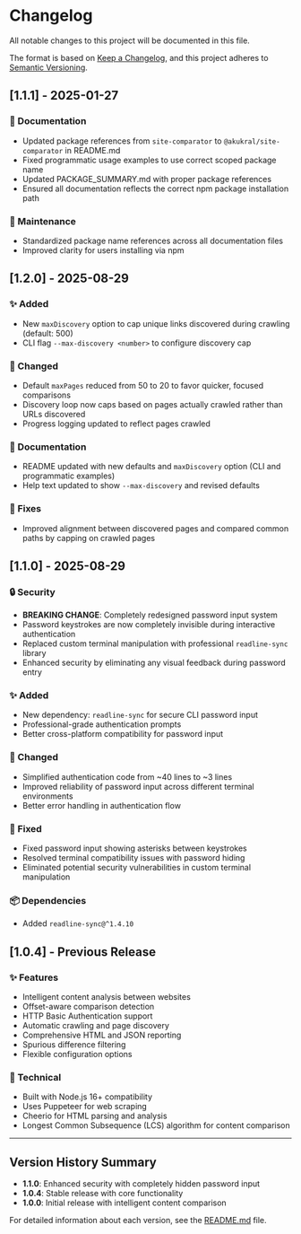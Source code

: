 # Changelog

All notable changes to this project will be documented in this file.

The format is based on [Keep a Changelog](https://keepachangelog.com/en/1.0.0/),
and this project adheres to [Semantic Versioning](https://semver.org/spec/v2.0.0.html).

## [1.1.1] - 2025-01-27

### 📝 Documentation
- Updated package references from `site-comparator` to `@akukral/site-comparator` in README.md
- Fixed programmatic usage examples to use correct scoped package name
- Updated PACKAGE_SUMMARY.md with proper package references
- Ensured all documentation reflects the correct npm package installation path

### 🔧 Maintenance
- Standardized package name references across all documentation files
- Improved clarity for users installing via npm

## [1.2.0] - 2025-08-29

### ✨ Added
- New `maxDiscovery` option to cap unique links discovered during crawling (default: 500)
- CLI flag `--max-discovery <number>` to configure discovery cap

### 🔧 Changed
- Default `maxPages` reduced from 50 to 20 to favor quicker, focused comparisons
- Discovery loop now caps based on pages actually crawled rather than URLs discovered
- Progress logging updated to reflect pages crawled

### 📝 Documentation
- README updated with new defaults and `maxDiscovery` option (CLI and programmatic examples)
- Help text updated to show `--max-discovery` and revised defaults

### 🐛 Fixes
- Improved alignment between discovered pages and compared common paths by capping on crawled pages

## [1.1.0] - 2025-08-29

### 🔒 Security
- **BREAKING CHANGE**: Completely redesigned password input system
- Password keystrokes are now completely invisible during interactive authentication
- Replaced custom terminal manipulation with professional `readline-sync` library
- Enhanced security by eliminating any visual feedback during password entry

### ✨ Added
- New dependency: `readline-sync` for secure CLI password input
- Professional-grade authentication prompts
- Better cross-platform compatibility for password input

### 🔧 Changed
- Simplified authentication code from ~40 lines to ~3 lines
- Improved reliability of password input across different terminal environments
- Better error handling in authentication flow

### 🐛 Fixed
- Fixed password input showing asterisks between keystrokes
- Resolved terminal compatibility issues with password hiding
- Eliminated potential security vulnerabilities in custom terminal manipulation

### 📦 Dependencies
- Added `readline-sync@^1.4.10`

## [1.0.4] - Previous Release

### ✨ Features
- Intelligent content analysis between websites
- Offset-aware comparison detection
- HTTP Basic Authentication support
- Automatic crawling and page discovery
- Comprehensive HTML and JSON reporting
- Spurious difference filtering
- Flexible configuration options

### 🔧 Technical
- Built with Node.js 16+ compatibility
- Uses Puppeteer for web scraping
- Cheerio for HTML parsing and analysis
- Longest Common Subsequence (LCS) algorithm for content comparison

---

## Version History Summary

- **1.1.0**: Enhanced security with completely hidden password input
- **1.0.4**: Stable release with core functionality
- **1.0.0**: Initial release with intelligent content comparison

For detailed information about each version, see the [README.md](README.md) file.
